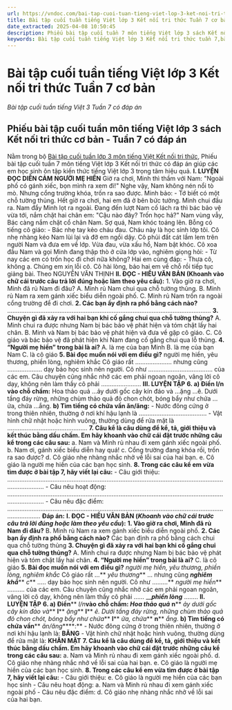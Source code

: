```yaml
---
url: https://vndoc.com/bai-tap-cuoi-tuan-tieng-viet-lop-3-ket-noi-tri-thuc-tuan-7-co-ban-306374
title: Bài tập cuối tuần tiếng Việt lớp 3 Kết nối tri thức Tuần 7 cơ bản - Bài tập cuối tuần tiếng Việt 3 Tuần 7 có đáp án - VnDoc.com
date_extracted: 2025-04-08 10:50:45
description: Phiếu bài tập cuối tuần 7 môn tiếng Việt lớp 3 sách Kết nối tri thức có đáp án tổng hợp nhiều dạng bài tập khác nhau giúp các em nâng cao những kỹ năng làm bài thi hiệu quả.
keywords: Bài tập cuối tuần tiếng Việt lớp 3 Kết nối tri thức tuần 7,bài tập cuối tuần tiếng việt 3 tuần 7,bài tập cuối tuần môn tiếng việt lớp 3 kết nối tri thức tuần 7,bài tập cuối tuần tiếng việt lớp 3 sách kết nối tri thức tuần 7,bài tập cuối tuần 7 môn tiếng việt lớp 3 kết nối tri thức,bài tập cuối tuần 7 tiếng việt 3 kết nối tri thức,bài tập tiếng việt lớp 3 tuần 7,phiếu bài tập tiếng việt lớp 3 tuần 7,đề tiếng việt lớp 3 tuần 7
---
```


# Bài tập cuối tuần tiếng Việt lớp 3 Kết nối tri thức Tuần 7 cơ bản
 _Bài tập cuối tuần tiếng Việt 3 Tuần 7 có đáp án_
## Phiếu bài tập cuối tuần môn tiếng Việt lớp 3 sách Kết nối tri thức cơ bản - Tuần 7 có đáp án
Nằm trong bộ [Bài tập cuối tuần lớp 3 môn tiếng Việt Kết nối tri thức](<https://vndoc.com/de-kiem-tra-cuoi-tuan-tieng-viet3>), Phiếu bài tập cuối tuần 7 môn tiếng Việt lớp 3 Kết nối tri thức có đáp án giúp các em học sinh ôn tập kiến thức tiếng Việt lớp 3 trọng tâm hiệu quả.
**I. LUYỆN ĐỌC DIỄN CẢM**
**NGƯỜI MẸ HIỀN**
Giờ ra chơi, Minh thì thầm với Nam: "Ngoài phố có gánh xiếc, bọn mình ra xem đi\!"
Nghe vậy, Nam không nén nổi tò mò. Nhưng cổng trường khóa, trốn ra sao được. Minh bảo:
\- Tớ biết có một chỗ tường thủng.
Hết giờ ra chơi, hai em đã ở bên bức tường. Minh chui đầu ra. Nam đẩy Minh lọt ra ngoài. Đang đến lượt Nam cố lách ra thì bác bảo vệ vừa tới, nắm chặt hai chân em: "Cậu nào đây? Trốn học hả?" Nam vùng vẫy, Bác càng nắm chặt cổ chân Nam. Sợ quá, Nam khóc toáng lên.
Bỗng có tiếng cô giáo:
\- Bác nhẹ tay kẻo cháu đau. Cháu này là học sinh lớp tôi.
Cô nhẹ nhàng kéo Nam lùi lại và đỡ em ngồi dậy. Cô phủi đất cát lầm lem trên người Nam và đưa em về lớp.
Vừa đau, vừa xấu hổ, Nam bật khóc. Cô xoa đầu Nam và gọi Minh đang thập thò ở cửa lớp vào, nghiêm giọng hỏi:
\- Từ nay các em có trốn học đi chơi nữa không?
Hai em cùng đáp:
\- Thưa cô, không ạ. Chúng em xin lỗi cô.
Cô hài lòng, bảo hai em về chỗ rồi tiếp tục giảng bài.
Theo NGUYỄN VĂN THỊNH
**II. ĐỌC - HIỂU VĂN BẢN \(Khoanh vào chữ cái trước câu trả lời đúng hoặc làm theo yêu cầu\):**
1\. Vào giờ ra chơi, Minh đã rủ Nam đi đâu?
A. Minh rủ Nam chui qua chỗ tường thủng.
B. Minh rủ Nam ra xem gánh xiếc biểu diễn ngoài phố.
C. Minh rủ Nam trốn ra ngoài cổng trường để đi chơi.
**2\. Các bạn ấy định ra phố bằng cách nào?**
………………………………………………………………………………………………………
**3\. Chuyện gì đã xảy ra với hai bạn khi cố gắng chui qua chỗ tường thủng?**
A. Minh chui ra được nhưng Nam bị bác bảo vệ phát hiện và tóm chặt lấy hai chân.
B. Minh và Nam bị bác bảo vệ phát hiện và đưa về gặp cô giáo.
C. Cô giáo và bác bảo vệ đã phát hiện khi Nam đang cố gắng chui qua lỗ thủng.
**4\. “Người mẹ hiền” trong bài là ai?**
A. là mẹ của bạn Minh
B. là mẹ của bạn Nam
C. là cô giáo
**5\. Bài đọc muốn nói với em điều gì?**
người mẹ hiền, yêu thương, phiền lòng, nghiêm khắc
Cô giáo rất ………………… nhưng cũng ……………….. dạy bảo học sinh nên người. Cô như ………………………………. của các em. Câu chuyện cũng nhắc nhở các em phải ngoan ngoãn, vâng lời cô dạy, không nên làm thầy cô phải …………………..
**III. LUYỆN TẬP**
**6\. a\) Điền l/n vào chỗ chấm:**
Hoa thảo quả …ảy dưới gốc cây kín đáo và …ặng …ẽ. Dưới tầng đáy rừng, những chùm thảo quả đỏ chon chót, bóng bẩy như chứa …ửa, chứa …ắng.
**b\) Tìm tiếng có chứa vần ăn/ăng:**
\- Nước đông cứng ở trong thiên nhiên, thường ở nơi khí hậu lạnh là .......................................
\- Vật hình chữ nhật hoặc hình vuông, thường dùng để rửa mặt là ..............................................
**7\. Câu kể là câu dùng để kể, tả, giới thiệu và kết thúc bằng dấu chấm. Em hãy khoanh vào chữ cái đặt trước những câu kể trong các câu sau:**
a. Nam và Minh rủ nhau đi xem gánh xiếc ngoài phố.
b. Nam ơi, gánh xiếc biểu diễn hay quá\!
c. Cổng trường đang khóa rồi, trốn ra sao được?
d. Cô giáo nhẹ nhàng nhắc nhở về lỗi sai của hai bạn.
e. Cô giáo là người mẹ hiền của các bạn học sinh.
**8\. Trong các câu kể em vừa tìm được ở bài tập 7, hãy viết lại câu:**
\- Câu giới thiệu:
.................................................................................................................................................
\- Câu nêu hoạt động:
.................................................................................................................................................
\- Câu nêu đặc điểm:
...............................................................................................................................................
**Đáp án:**
**I. ĐỌC - HIỂU VĂN BẢN \(****_Khoanh vào chữ cái trước câu trả lời đúng hoặc làm theo yêu cầu_****\):**
**1\. Vào giờ ra chơi, Minh đã rủ Nam đi đâu?**
B. Minh rủ Nam ra xem gánh xiếc biểu diễn ngoài phố.
**2\. Các bạn ấy định ra phố bằng cách nào?**
Các bạn định ra phố bằng cách chui qua chỗ tường thủng
**3\. Chuyện gì đã xảy ra với hai bạn khi cố gắng chui qua chỗ tường thủng?**
A. Minh chui ra được nhưng Nam bị bác bảo vệ phát hiện và tóm chặt lấy hai chân.
**4\. “Người mẹ hiền” trong bài là ai?**
C. là cô giáo
**5\. Bài đọc muốn nói với em điều gì?**
_người mẹ hiền, yêu thương, phiền lòng, nghiêm khắc_
Cô giáo rất …** _yêu thương_** … nhưng cũng **_nghiêm khắ_**** _c_** ….. dạy bảo học sinh nên người. Cô như ………** _người mẹ hiền_** ………. của các em. Câu chuyện cũng nhắc nhở các em phải ngoan ngoãn, vâng lời cô dạy, không nên làm thầy cô phải …… __**_phiền lòng_** ……..
**II. LUYỆN TẬP**
**6\. a\) Điền**** _l/n_****vào chỗ chấm:**
_Hoa thảo quả_** __n__** _ảy dưới gốc cây kín đáo và_** __l__** _ặng_** __l__** _ẽ. Dưới tầng đáy rừng, những chùm thảo quả đỏ chon chót, bóng bẩy như chứa_** __l__** _ửa, chứa_** __n__** _ắng._
**b\) Tìm tiếng có chứa vần**** _ăn/ăng_****:**
\- Nước đông cứng ở trong thiên nhiên, thường ở nơi khí hậu lạnh là: **BĂNG**
\- Vật hình chữ nhật hoặc hình vuông, thường dùng để rửa mặt là: **KHĂN MẶT**
**7\. Câu kể là câu dùng để kể, tả, giới thiệu và kết thúc bằng dấu chấm. Em hãy khoanh vào chữ cái đặt trước những câu kể trong các câu sau:**
a. Nam và Minh rủ nhau đi xem gánh xiếc ngoài phố.
d. Cô giáo nhẹ nhàng nhắc nhở về lỗi sai của hai bạn.
e. Cô giáo là người mẹ hiền của các bạn học sinh.
**8\. Trong các câu kể em vừa tìm được ở bài tập 7, hãy viết lại câu:**
\- Câu giới thiệu:
e. Cô giáo là người mẹ hiền của các bạn học sinh
\- Câu nêu hoạt động:
a. Nam và Minh rủ nhau đi xem gánh xiếc ngoài phố
\- Câu nêu đặc điểm:
d. Cô giáo nhẹ nhàng nhắc nhở về lỗi sai của hai bạn.
